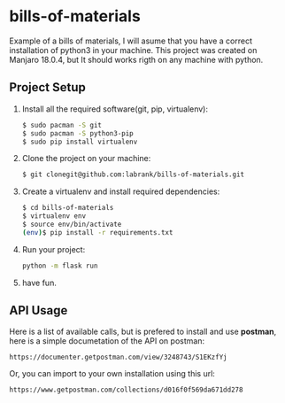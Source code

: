 # bills-of-materials

Example of a bills of materials, I will asume that you have a correct installation of python3 in your machine. This project was created on Manjaro 18.0.4, but It should works rigth on any machine with python.

## Project Setup

1. Install all the required software(git, pip, virtualenv):

    ```sh
    $ sudo pacman -S git
    $ sudo pacman -S python3-pip
    $ sudo pip install virtualenv
    ```

2. Clone the project on your machine:

    ```sh
    $ git clonegit@github.com:labrank/bills-of-materials.git
    ```
3. Create a virtualenv and install required dependencies:
    ```sh
    $ cd bills-of-materials
    $ virtualenv env
    $ source env/bin/activate
    (env)$ pip install -r requirements.txt
    ```
4. Run your project:
    ```sh
    python -m flask run
    ```
4. have fun.

## API Usage

Here is a list of available calls, but is prefered to install and use **postman**, here is a simple documetation of the API on postman:
 ```
https://documenter.getpostman.com/view/3248743/S1EKzfYj
 ```
 Or, you can import to your own installation using this url:
 ```
 https://www.getpostman.com/collections/d016f0f569da671dd278
  ```
